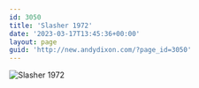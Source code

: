 ```yaml
---
id: 3050
title: 'Slasher 1972'
date: '2023-03-17T13:45:36+00:00'
layout: page
guid: 'http://new.andydixon.com/?page_id=3050'
---
```


![Slasher 1972](https://i0.wp.com/assets.g8x2.ldn.idrivee2-23.com/posters/Slasher%201972%2001.jpg?w=1200&ssl=1 "Slasher 1972")